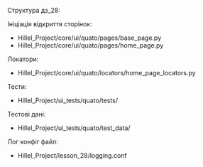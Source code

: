 Структура дз_28:

Ініціація відкриття сторінок:
- Hillel_Project/core/ui/quato/pages/base_page.py
- Hillel_Project/core/ui/quato/pages/home_page.py

Локатори:
- Hillel_Project/core/ui/quato/locators/home_page_locators.py

Тести:
- Hillel_Project/ui_tests/quato/tests/

Тестові дані:
- Hillel_Project/ui_tests/quato/test_data/

Лог конфіг файл:
- Hillel_Project/lesson_28/logging.conf
